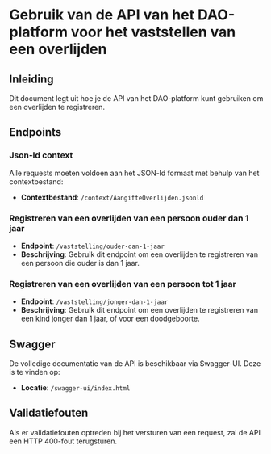 # Gebruik van de API van het DAO-platform voor het vaststellen van een overlijden

## Inleiding

Dit document legt uit hoe je de API van het DAO-platform kunt gebruiken om een overlijden te registreren. 

## Endpoints

### Json-ld context

Alle requests moeten voldoen aan het JSON-ld formaat met behulp van het contextbestand:
- **Contextbestand**: `/context/AangifteOverlijden.jsonld`

### Registreren van een overlijden van een persoon ouder dan 1 jaar
- **Endpoint**: `/vaststelling/ouder-dan-1-jaar`
- **Beschrijving**: Gebruik dit endpoint om een overlijden te registreren van een persoon die ouder is dan 1 jaar.

### Registreren van een overlijden van een persoon tot 1 jaar
- **Endpoint**: `/vaststelling/jonger-dan-1-jaar`
- **Beschrijving**: Gebruik dit endpoint om een overlijden te registreren van een kind jonger dan 1 jaar, of voor een doodgeboorte.

## Swagger

De volledige documentatie van de API is beschikbaar via Swagger-UI. Deze is te vinden op:
- **Locatie**: `/swagger-ui/index.html`

## Validatiefouten

Als er validatiefouten optreden bij het versturen van een request, zal de API een HTTP 400-fout terugsturen. 
